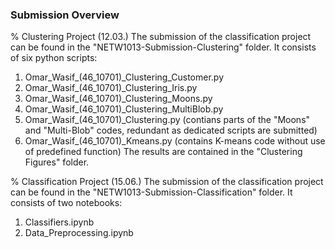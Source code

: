 ### Submission Overview

% Clustering Project (12.03.)
The submission of the classification project can be found in the "NETW1013-Submission-Clustering" folder.
It consists of six python scripts:
1. Omar_Wasif_(46_10701)_Clustering_Customer.py
2. Omar_Wasif_(46_10701)_Clustering_Iris.py
3. Omar_Wasif_(46_10701)_Clustering_Moons.py
4. Omar_Wasif_(46_10701)_Clustering_MultiBlob.py
5. Omar_Wasif_(46_10701)_Clustering.py (contians parts of the "Moons" and "Multi-Blob" codes, redundant as dedicated scripts are submitted)
6. Omar_Wasif_(46_10701)_Kmeans.py  (contains K-means code without use of predefined function)
The results are contained in the "Clustering Figures" folder.

% Classification Project (15.06.)
The submission of the classification project can be found in the "NETW1013-Submission-Classification" folder.
It consists of two notebooks:
1. Classifiers.ipynb
2. Data_Preprocessing.ipynb
